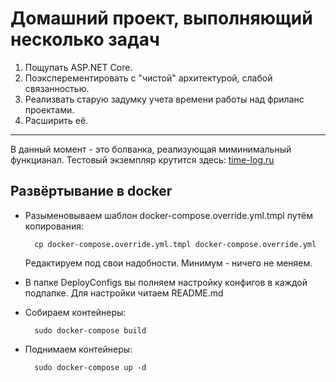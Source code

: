 # Домашний проект, выполняющий несколько задач

1. Пощупать ASP.NET Core.
2. Поэксперементировать с "чистой" архитектурой, слабой связанностью.
3. Реализвать старую задумку учета времени работы над фриланс проектами.
4. Расширить её. 
---
В данный момент - это болванка, реализующая миминимальный функцианал. Тестовый экземпляр крутится здесь: [time-log.ru](https://time-log.ru/)


## Развёртывание в docker

- Разыменовываем шаблон docker-compose.override.yml.tmpl путём копирования:

        cp docker-compose.override.yml.tmpl docker-compose.override.yml
    Редактируем под свои надобности. Минимум - ничего не меняем.

- В папке DeployConfigs вы полняем настройку конфигов в каждой подпапке. Для настройки читаем README.md

- Собираем контейнеры:

        sudo docker-compose build

- Поднимаем контейнеры:

        sudo docker-compose up -d